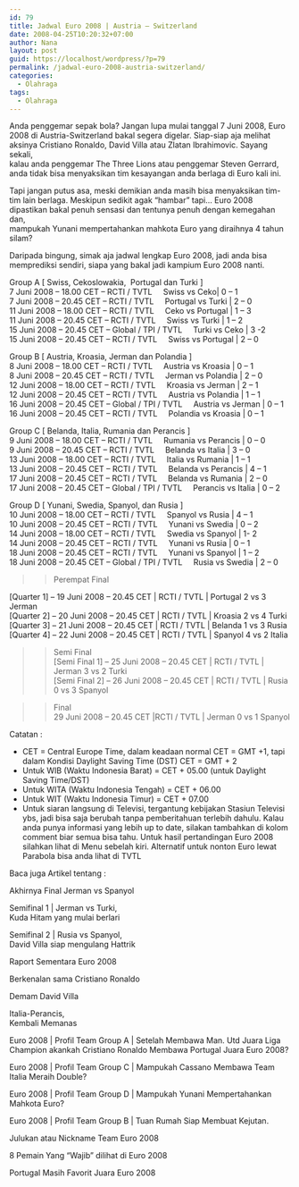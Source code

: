 ```yaml
---
id: 79
title: Jadwal Euro 2008 | Austria – Switzerland
date: 2008-04-25T10:20:32+07:00
author: Nana
layout: post
guid: https://localhost/wordpress/?p=79
permalink: /jadwal-euro-2008-austria-switzerland/
categories:
  - Olahraga
tags:
  - Olahraga
---
```

Anda penggemar sepak bola? Jangan lupa mulai tanggal 7 Juni 2008, Euro 2008 di Austria-Switzerland bakal segera digelar. Siap-siap aja melihat aksinya Cristiano Ronaldo, David Villa atau Zlatan Ibrahimovic. Sayang sekali,  
kalau anda penggemar The Three Lions atau penggemar Steven Gerrard, anda tidak bisa menyaksikan tim kesayangan anda berlaga di Euro kali ini.

Tapi jangan putus asa, meski demikian anda masih bisa menyaksikan tim-tim lain berlaga. Meskipun sedikit agak “hambar” tapi… Euro 2008 dipastikan bakal penuh sensasi dan tentunya penuh dengan kemegahan dan,  
mampukah Yunani mempertahankan mahkota Euro yang diraihnya 4 tahun silam?

Daripada bingung, simak aja jadwal lengkap Euro 2008, jadi anda bisa memprediksi sendiri, siapa yang bakal jadi kampium Euro 2008 nanti.

Group A [ Swiss, Cekoslowakia,  Portugal dan Turki ]  
7 Juni 2008 &#8211; 18.00 CET &#8211; RCTI / TVTL     Swiss vs Ceko| 0 &#8211; 1  
7 Juni 2008 &#8211; 20.45 CET &#8211; RCTI / TVTL     Portugal vs Turki | 2 &#8211; 0  
11 Juni 2008 &#8211; 18.00 CET &#8211; RCTI / TVTL     Ceko vs Portugal | 1 &#8211; 3  
11 Juni 2008 &#8211; 20.45 CET &#8211; RCTI / TVTL     Swiss vs Turki | 1 &#8211; 2  
15 Juni 2008 &#8211; 20.45 CET &#8211; Global / TPI / TVTL     Turki vs Ceko | 3 -2  
15 Juni 2008 &#8211; 20.45 CET &#8211; RCTI / TVTL     Swiss vs Portugal | 2 &#8211; 0

Group B [ Austria, Kroasia, Jerman dan Polandia ]  
8 Juni 2008 &#8211; 18.00 CET &#8211; RCTI / TVTL     Austria vs Kroasia | 0 &#8211; 1  
8 Juni 2008 &#8211; 20.45 CET &#8211; RCTI / TVTL     Jerman vs Polandia | 2 &#8211; 0  
12 Juni 2008 &#8211; 18.00 CET &#8211; RCTI / TVTL     Kroasia vs Jerman | 2 &#8211; 1  
12 Juni 2008 &#8211; 20.45 CET &#8211; RCTI / TVTL     Austria vs Polandia | 1 &#8211; 1  
16 Juni 2008 &#8211; 20.45 CET &#8211; Global / TPI / TVTL     Austria vs Jerman | 0 &#8211; 1  
16 Juni 2008 &#8211; 20.45 CET &#8211; RCTI / TVTL     Polandia vs Kroasia | 0 &#8211; 1

Group C [ Belanda, Italia, Rumania dan Perancis ]  
9 Juni 2008 &#8211; 18.00 CET &#8211; RCTI / TVTL     Rumania vs Perancis | 0 &#8211; 0  
9 Juni 2008 &#8211; 20.45 CET &#8211; RCTI / TVTL     Belanda vs Italia | 3 &#8211; 0  
13 Juni 2008 &#8211; 18.00 CET &#8211; RCTI / TVTL     Italia vs Rumania | 1 &#8211; 1  
13 Juni 2008 &#8211; 20.45 CET &#8211; RCTI / TVTL     Belanda vs Perancis | 4 &#8211; 1  
17 Juni 2008 &#8211; 20.45 CET &#8211; RCTI / TVTL     Belanda vs Rumania | 2 &#8211; 0  
17 Juni 2008 &#8211; 20.45 CET &#8211; Global / TPI / TVTL     Perancis vs Italia | 0 &#8211; 2

Group D [ Yunani, Swedia, Spanyol, dan Rusia ]  
10 Juni 2008 &#8211; 18.00 CET &#8211; RCTI / TVTL     Spanyol vs Rusia | 4 &#8211; 1  
10 Juni 2008 &#8211; 20.45 CET &#8211; RCTI / TVTL     Yunani vs Swedia | 0 &#8211; 2  
14 Juni 2008 &#8211; 18.00 CET &#8211; RCTI / TVTL     Swedia vs Spanyol | 1- 2  
14 Juni 2008 &#8211; 20.45 CET &#8211; RCTI / TVTL     Yunani vs Rusia | 0 &#8211; 1  
18 Juni 2008 &#8211; 20.45 CET &#8211; RCTI / TVTL     Yunani vs Spanyol | 1 &#8211; 2  
18 Juni 2008 &#8211; 20.45 CET &#8211; Global / TPI / TVTL     Rusia vs Swedia | 2 &#8211; 0

>> Perempat Final

[Quarter 1] &#8211; 19 Juni 2008 – 20.45 CET | RCTI / TVTL | Portugal 2 vs 3 Jerman  
[Quarter 2] &#8211; 20 Juni 2008 – 20.45 CET | RCTI / TVTL | Kroasia 2 vs 4 Turki  
[Quarter 3] &#8211; 21 Juni 2008 – 20.45 CET | RCTI / TVTL | Belanda 1 vs 3 Rusia  
[Quarter 4] &#8211; 22 Juni 2008 – 20.45 CET | RCTI / TVTL | Spanyol 4 vs 2 Italia

>> Semi Final  
[Semi Final 1] – 25 Juni 2008 – 20.45 CET | RCTI / TVTL | Jerman 3 vs 2 Turki  
[Semi Final 2] – 26 Juni 2008 – 20.45 CET | RCTI / TVTL | Rusia 0 vs 3 Spanyol

>> Final  
29 Juni 2008 – 20.45 CET |RCTI / TVTL | Jerman 0 vs 1 Spanyol

Catatan :

  * CET = Central Europe Time, dalam keadaan normal CET = GMT +1, tapi dalam Kondisi Daylight Saving Time (DST) CET = GMT + 2
  * Untuk WIB (Waktu Indonesia Barat) = CET + 05.00 (untuk Daylight Saving Time/DST)
  * Untuk WITA (Waktu Indonesia Tengah) = CET + 06.00
  * Untuk WIT (Waktu Indonesia Timur) = CET + 07.00
  * Untuk siaran langsung di Televisi, tergantung kebijakan Stasiun Televisi ybs, jadi bisa saja berubah tanpa pemberitahuan terlebih dahulu. Kalau anda punya informasi yang lebih up to date, silakan tambahkan di kolom comment biar semua bisa tahu. Untuk hasil pertandingan Euro 2008 silahkan lihat di Menu sebelah kiri. Alternatif untuk nonton Euro lewat Parabola bisa anda lihat di TVTL

Baca juga Artikel tentang :

Akhirnya Final Jerman vs Spanyol

Semifinal 1 | Jerman vs Turki,  
Kuda Hitam yang mulai berlari

Semifinal 2 | Rusia vs Spanyol,  
David Villa siap mengulang Hattrik

Raport Sementara Euro 2008

Berkenalan sama Cristiano Ronaldo

Demam David Villa

Italia-Perancis,  
Kembali Memanas

Euro 2008 | Profil Team Group A | Setelah Membawa Man. Utd Juara Liga Champion akankah Cristiano Ronaldo Membawa Portugal Juara Euro 2008?

Euro 2008 | Profil Team Group C | Mampukah Cassano Membawa Team Italia Meraih Double?

Euro 2008 | Profil Team Group D | Mampukah Yunani Mempertahankan Mahkota Euro?

Euro 2008 | Profil Team Group B | Tuan Rumah Siap Membuat Kejutan.

Julukan atau Nickname Team Euro 2008

8 Pemain Yang “Wajib” dilihat di Euro 2008

Portugal Masih Favorit Juara Euro 2008
